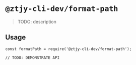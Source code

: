 # `@ztjy-cli-dev/format-path`

> TODO: description

## Usage

```
const formatPath = require('@ztjy-cli-dev/format-path');

// TODO: DEMONSTRATE API
```
